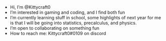 - Hi, I’m @Kittycraft0
- I’m interested in gaming and coding, and I find both fun
- I’m currently learning stuff in school, some highlights of next year for me is that I will be going into statistics, precalculus, and physics.
- I’m open to collaborating on something fun
- How to reach me: Kittycraft0#0109 on discord

<!---
Kittycraft0/Kittycraft0 is a ✨ special ✨ repository because its `README.md` (this file) appears on your GitHub profile.
You can click the Preview link to take a look at your changes.
Ok, thanks for the information, it is very helpful
--->
